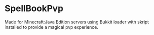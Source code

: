 # SpellBookPvp
Made for Minecraft:Java Edition servers using Bukkit loader with skript installed to provide a magical pvp experience.
